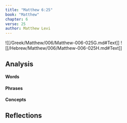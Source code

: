 ```yaml
---
title: "Matthew 6:25"
book: "Matthew"
chapter: 6
verse: 25
author: Matthew Levi
---
```

![[/Greek/Matthew/006/Matthew-006-025G.md#Text]]
![[/Hebrew/Matthew/006/Matthew-006-025H.md#Text]]

## Analysis

#### Words

#### Phrases

#### Concepts

## Reflections

